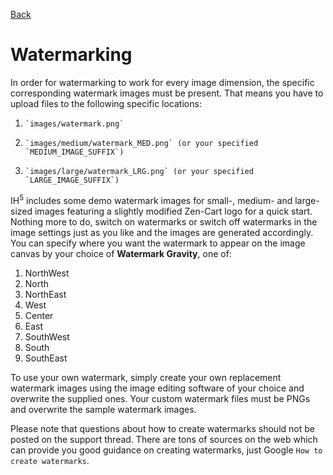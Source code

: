 [Back](configuration.md "Return to the Configuration page")
# Watermarking
In order for watermarking to work for every image dimension, the specific corresponding watermark images must be present. That means you have to upload files to the following specific locations:

1.     `images/watermark.png`
1.     `images/medium/watermark_MED.png` (or your specified `MEDIUM_IMAGE_SUFFIX`)
1.     `images/large/watermark_LRG.png` (or your specified `LARGE_IMAGE_SUFFIX`)

IH<sup>5</sup> includes some demo watermark images for small-, medium- and large-sized images featuring a slightly modified Zen-Cart logo for a quick start. Nothing more to do, switch on watermarks or switch off watermarks in the image settings just as you like and the images are generated accordingly. You can specify where you want the watermark to appear on the image canvas by your choice of **Watermark Gravity**, one of:
1.  NorthWest
1.  North
1.  NorthEast
1.  West
1.  Center
1.  East
1.  SouthWest
1.  South
1. SouthEast

To use your own watermark, simply create your own replacement watermark images using the image editing software of your choice and overwrite the supplied ones. Your custom watermark files must be PNGs and overwrite the sample watermark images. 

Please note that questions about how to create watermarks should not be posted on the support thread. There are tons of sources on the web which can provide you good guidance on creating watermarks, just Google `How to create watermarks`.